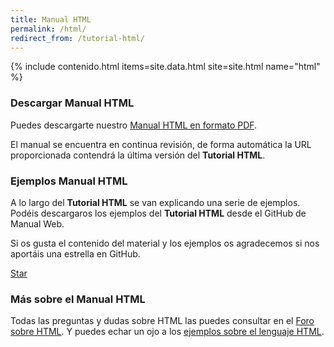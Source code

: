 ```yaml
---
title: Manual HTML
permalink: /html/
redirect_from: /tutorial-html/
---
```


{% include contenido.html items=site.data.html site=site.html name="html" %}


### Descargar Manual HTML

Puedes descargarte nuestro [Manual HTML en formato PDF][PDFHTML].

El manual se encuentra en continua revisión, de forma automática la URL proporcionada contendrá la última versión del **Tutorial HTML**.

### Ejemplos Manual HTML

A lo largo del **Tutorial HTML** se van explicando una serie de ejemplos. Podéis descargaros los ejemplos del **Tutorial HTML** desde el GitHub de Manual Web.

Si os gusta el contenido del material y los ejemplos os agradecemos si nos aportáis una estrella en GitHub.

<a class="github-button" href="https://github.com/manualweb/manualweb" data-icon="octicon-star" data-style="mega" aria-label="Star manualweb/manualweb on GitHub">Star</a>

### Más sobre el Manual HTML

Todas las preguntas y dudas sobre HTML las puedes consultar en el [Foro sobre HTML][ForoHTML]. Y puedes echar un ojo a los [ejemplos sobre el lenguaje HTML][EjemplosHTML].

<script id="github-bjs" src="https://buttons.github.io/buttons.js" async="" defer="defer"></script>

[PDFHTML]: https://gitprint.com/victorcuervo/manualweb/blob/master/html/pdf/tutorial-html-pdf.md
[ForoHTML]: http://dudasprogramacion.com/html
[EjemplosHTML]: http://lineadecodigo.com/html/
